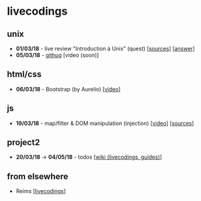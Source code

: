 # livecodings

## unix
- **01/03/18** - live review "Introduction à Unix" (quest)
[[sources](https://github.com/wildcodeschoolparis/livecodings/blob/master/unix/investigation)]
[[answer](https://github.com/wildcodeschoolparis/livecodings/blob/master/unix/investigation/history.sh)]
- **05/03/18** - [githug](https://github.com/Gazler/githug) [video (soon)]

## html/css
- **06/03/18** - Bootstrap (by Aurelio) [[video](https://youtu.be/fjqQAIrEgyE)]

## js
- **19/03/18** - map/filter & DOM manipulation (injection) [[video](https://www.youtube.com/watch?v=Ay8kwlyXxw4)] [[sources](https://github.com/wildcodeschoolparis/livecoding-map_filter_dom)]

## project2
- **20/03/18** -> **04/05/18** - todos [[wiki (livecodings, guides)](https://github.com/akabab/todos/wiki)]

## from elsewhere
- Reims [[livecodings](https://www.youtube.com/playlist?list=PLVBvhDBS_eGXMpYPYr-E-s22ZDZkjJc_Z)]
